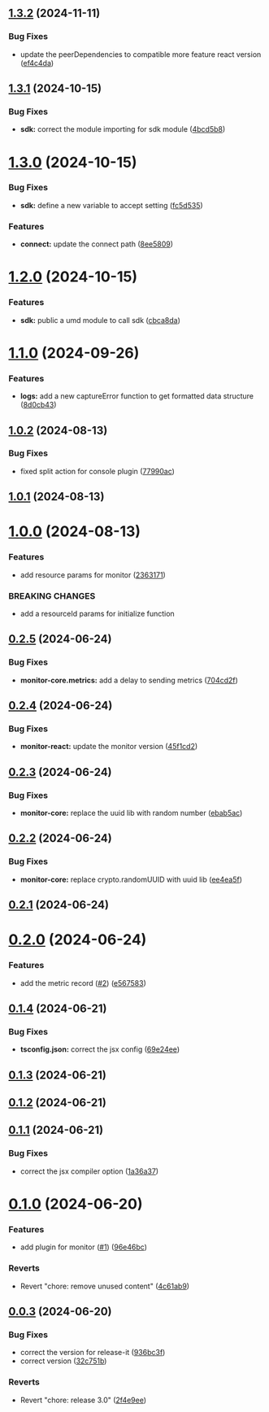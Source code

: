 

## [1.3.2](https://github.com/ZoomPhant/zoomphant-utils/compare/1.3.1...1.3.2) (2024-11-11)


### Bug Fixes

* update the peerDependencies to compatible more feature react version ([ef4c4da](https://github.com/ZoomPhant/zoomphant-utils/commit/ef4c4dae44169aae93efd505cc321105ad9f04ca))

## [1.3.1](https://github.com/ZoomPhant/zoomphant-utils/compare/1.3.0...1.3.1) (2024-10-15)


### Bug Fixes

* **sdk:** correct the module importing for sdk module ([4bcd5b8](https://github.com/ZoomPhant/zoomphant-utils/commit/4bcd5b8a1f7abbb716d12681331c85fb9c9593dd))

# [1.3.0](https://github.com/ZoomPhant/zoomphant-utils/compare/1.2.0...1.3.0) (2024-10-15)


### Bug Fixes

* **sdk:** define a new variable to accept setting ([fc5d535](https://github.com/ZoomPhant/zoomphant-utils/commit/fc5d535efeaa444203c8f652b6ab06b2bac44cba))


### Features

* **connect:** update the connect path ([8ee5809](https://github.com/ZoomPhant/zoomphant-utils/commit/8ee5809014578b7bfea9ebac480e8aa38a14effb))

# [1.2.0](https://github.com/ZoomPhant/zoomphant-utils/compare/1.1.0...1.2.0) (2024-10-15)


### Features

* **sdk:** public a umd module to call sdk ([cbca8da](https://github.com/ZoomPhant/zoomphant-utils/commit/cbca8da993e8e5fa8e05fcda5909bbb001feb33a))

# [1.1.0](https://github.com/ZoomPhant/zoomphant-utils/compare/1.0.2...1.1.0) (2024-09-26)


### Features

* **logs:** add a new captureError function to get formatted data structure ([8d0cb43](https://github.com/ZoomPhant/zoomphant-utils/commit/8d0cb43252c4ec20cc684c0ad16fc8b3055fa1c4))

## [1.0.2](https://github.com/ZoomPhant/zoomphant-utils/compare/1.0.1...1.0.2) (2024-08-13)


### Bug Fixes

* fixed split action for console plugin ([77990ac](https://github.com/ZoomPhant/zoomphant-utils/commit/77990ac4e2accc5b8defaddef4b9598366ffb174))

## [1.0.1](https://github.com/ZoomPhant/zoomphant-utils/compare/1.0.0...1.0.1) (2024-08-13)

# [1.0.0](https://github.com/ZoomPhant/zoomphant-utils/compare/0.2.5...1.0.0) (2024-08-13)


### Features

* add resource params for monitor ([2363171](https://github.com/ZoomPhant/zoomphant-utils/commit/23631716243140540527c4907179b55683aee804))


### BREAKING CHANGES

* add a resourceId params for initialize function

## [0.2.5](https://github.com/ZoomPhant/zoomphant-utils/compare/0.2.4...0.2.5) (2024-06-24)


### Bug Fixes

* **monitor-core.metrics:** add a delay to sending metrics ([704cd2f](https://github.com/ZoomPhant/zoomphant-utils/commit/704cd2f836590e89b761a6d76522edc8f7e0644f))

## [0.2.4](https://github.com/ZoomPhant/zoomphant-utils/compare/0.2.3...0.2.4) (2024-06-24)


### Bug Fixes

* **monitor-react:** update the monitor version ([45f1cd2](https://github.com/ZoomPhant/zoomphant-utils/commit/45f1cd26ef207f47371e3010f3efb354c86bd3fd))

## [0.2.3](https://github.com/ZoomPhant/zoomphant-utils/compare/0.2.2...0.2.3) (2024-06-24)


### Bug Fixes

* **monitor-core:** replace the uuid lib with random number ([ebab5ac](https://github.com/ZoomPhant/zoomphant-utils/commit/ebab5ac920ff0431222678022262b4f8d740302a))

## [0.2.2](https://github.com/ZoomPhant/zoomphant-utils/compare/0.2.1...0.2.2) (2024-06-24)


### Bug Fixes

* **monitor-core:** replace crypto.randomUUID with uuid lib ([ee4ea5f](https://github.com/ZoomPhant/zoomphant-utils/commit/ee4ea5ff56f8c0d191eb6d0c25cec1d97a0537f3))

## [0.2.1](https://github.com/ZoomPhant/zoomphant-utils/compare/0.2.0...0.2.1) (2024-06-24)

# [0.2.0](https://github.com/ZoomPhant/zoomphant-utils/compare/0.1.4...0.2.0) (2024-06-24)


### Features

* add the metric record ([#2](https://github.com/ZoomPhant/zoomphant-utils/issues/2)) ([e567583](https://github.com/ZoomPhant/zoomphant-utils/commit/e567583e0fce2ddead048b296b7dcb92f8334620))

## [0.1.4](https://github.com/ZoomPhant/zoomphant-utils/compare/0.1.3...0.1.4) (2024-06-21)


### Bug Fixes

* **tsconfig.json:** correct the jsx config ([69e24ee](https://github.com/ZoomPhant/zoomphant-utils/commit/69e24eef2ac3c0d89c6772e1530f4678609b396e))

## [0.1.3](https://github.com/ZoomPhant/zoomphant-utils/compare/0.1.2...0.1.3) (2024-06-21)

## [0.1.2](https://github.com/ZoomPhant/zoomphant-utils/compare/0.1.1...0.1.2) (2024-06-21)

## [0.1.1](https://github.com/ZoomPhant/zoomphant-utils/compare/0.1.0...0.1.1) (2024-06-21)


### Bug Fixes

* correct the jsx compiler option ([1a36a37](https://github.com/ZoomPhant/zoomphant-utils/commit/1a36a37a3cc672512a5b5d54cf873fa2d7fc85a3))

# [0.1.0](https://github.com/ZoomPhant/zoomphant-utils/compare/0.0.3...0.1.0) (2024-06-20)


### Features

* add plugin for monitor ([#1](https://github.com/ZoomPhant/zoomphant-utils/issues/1)) ([96e46bc](https://github.com/ZoomPhant/zoomphant-utils/commit/96e46bcbb69959f2a70592891d5a3d5c2f4849b5))


### Reverts

* Revert "chore: remove unused content" ([4c61ab9](https://github.com/ZoomPhant/zoomphant-utils/commit/4c61ab96676bc5f593e830cee7574170e73b75ac))

## [0.0.3](https://github.com/ZoomPhant/zoomphant-utils/compare/0.0.2...0.0.3) (2024-06-20)


### Bug Fixes

* correct the version for release-it ([936bc3f](https://github.com/ZoomPhant/zoomphant-utils/commit/936bc3fafaaff527b859c20068fb6bfbee4e95ee))
* correct version ([32c751b](https://github.com/ZoomPhant/zoomphant-utils/commit/32c751b9982b3fbce42e0c6182772bdcb3b336e4))


### Reverts

* Revert "chore: release 3.0" ([2f4e9ee](https://github.com/ZoomPhant/zoomphant-utils/commit/2f4e9ee2e09db725e81b5c51bb2808181c1c5e29))
